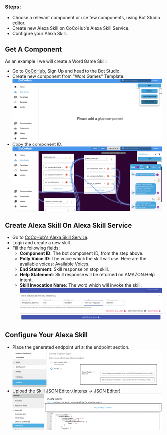 ### Steps:

* Choose a relevant component or use few components, using Bot Studio editor.
* Create new Alexa Skill on CoCoHub's Alexa Skill Service.
* Configure your Alexa Skill.


## Get A Component

As an example I we will create a Word Game Skill:

* Go to [CoCoHub](https://cocohub.ai/ "CoCoHub"), Sign Up and head to the Bot Studio.
* Create new component from "Word Games" Template.
![](./screenshots/alexa_skill_from_scratch/1_Add_Word_Games.png)
* Copy the component ID.
![](./screenshots/alexa_skill_from_scratch/2_Copy_Bot_ID.png)

## Create Alexa Skill On Alexa Skill Service
* Go to [CoCoHub's Alexa Skill Service](https://alexa.cocohub.ai "CoCoHub's Alexa Skill Service").
* Login and create a new skill.
* Fill the following fields:
    * **Component ID**: The bot component ID, from the step above.
    * **Polly Voice ID**: The voice which the skill will use. Here are the available voices: [Available Voices](https://docs.aws.amazon.com/polly/latest/dg/voicelist.html "Available Voices").
    * **End Statement**: Skill response on stop skill.
    * **Help Statement**: Skill response will be returned on AMAZON.Help intent.
    * **Skill Invocation Name**: The word which will invoke the skill.
![](./screenshots/alexa_skill_from_scratch/3_Add_Skill_On_Service.png)

## Configure Your Alexa Skill
* Place the generated endpoint url at the endpoint section.
![](./screenshots/alexa_skill_from_scratch/4_Configure_Endpoint.png)
* Upload the Skill JSON Editor.(Intents -> JSON Editor)
![](./screenshots/alexa_skill_from_scratch/5_Configure_NLU.png)
